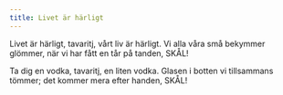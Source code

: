```yaml
---
title: Livet är härligt
---
```

Livet är härligt,
tavaritj, vårt liv är härligt.
Vi alla våra små bekymmer glömmer,
när vi har fått en tår på tanden, 
SKÅL!

Ta dig en vodka,
tavaritj, en liten vodka.
Glasen i botten vi tillsammans tömmer;
det kommer mera efter handen, 
SKÅL!
